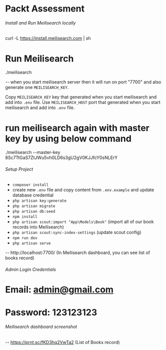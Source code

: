 # Packt Assessment

###### Install and Run Meilisearch locally ######

curl -L https://install.meilisearch.com | sh

# Run Meilisearch
./meilisearch

-- when you start meilisearch server then it will run on port "7700" and also generate one `MEILISEARCH_KEY`.

Copy `MEILISEARCH_KEY` key that generated when you start meilisearch and add into `.env` file.
Use `MEILISEARCH_HOST` port that generated when you start meilisearch and add into `.env` file.

# run meilisearch again with master key by using below command
./meilisearch --master-key 8Sc7TtGaS7ZtJWu5vh0LD6s3gU2gV0KJJfcY0sNLErY


###### Setup Project ######

- `composer install`
- create new `.env` file and copy content from `.env.example` and update database credential
- `php artisan key:generate`
- `php artisan migrate`
- `php artisan db:seed`
- `npm install`
- `php artisan scout:import "App\Models\Book"`  (import all of our book records into Meilisearch)
- `php artisan scout:sync-index-settings`   (update scout config)
- `npm run dev`
- `php artisan serve`

-- http://localhost:7700/  (In Meilisearch dashboard, you can see list of books record)

###### Admin Login Credentials ######

# Email: admin@gmail.com
# Password: 123123123


###### Meilisearch dashboard screenshot #####
-- https://prnt.sc/fKD3hq2VwTa2  (List of Books record)